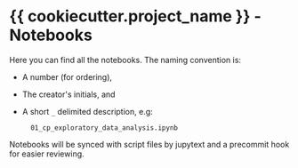 # {{ cookiecutter.project_name }} - Notebooks

Here you can find all the notebooks. The naming convention is:

* A number (for ordering),
* The creator's initials, and
* A short `_` delimited description, e.g:

        01_cp_exploratory_data_analysis.ipynb

Notebooks will be synced with script files by jupytext and a precommit hook for easier reviewing.
